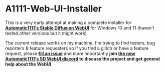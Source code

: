 # A1111-Web-UI-Installer

This is a very early attempt at making a complete installer for **[Automatic1111's Stable Diffusion WebUI](https://github.com/AUTOMATIC1111/stable-diffusion-webui)** for Windows 10 and 11 (haven't tested other versions but it might work)

The current release works on my machine, I'm trying to find testers, bug reporters & feature requesters so if you find a glitch or have a feature request, please [**fill an issue**](https://github.com/EmpireMediaScience/A1111-Web-UI-Installer/issues) and more importantly **join [the new Automatic1111's SD WebUI discord](https://discord.gg/5KRHgNpz) to discuss the project and get general help about the WebUI**

